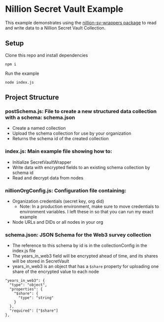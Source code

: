 # Nillion Secret Vault Example

This example demonstrates using the [nillion-sv-wrappers package](https://github.com/oceans404/nillion-sv-wrappers) to read and write data to a Nillion Secret Vault Collection.

## Setup

Clone this repo and install dependencies

```
npm i
```

Run the example

```
node index.js
```

## Project Structure

### postSchema.js: File to create a new structured data collection with a schema: schema.json

- Create a named collection
- Upload the schema collection for use by your organization
- Returns the schema id of the created collection

### index.js: Main example file showing how to:

- Initialize SecretVaultWrapper
- Write data with encrypted fields to an existing schema collection by schema id
- Read and decrypt data from nodes

### nillionOrgConfig.js: Configuration file containing:

- Organization credentials (secret key, org did)
  - Note: In a production environment, make sure to move credentials to environment variables. I left these in so that you can run my exact example
- Node URLs and DIDs or all nodes in your org

### schema.json: JSON Schema for the Web3 survey collection

- The reference to this schema by id is in the collectionConfig in the index.js file
- The years_in_web3 field will be encrypted ahead of time, and its shares will be stored in SecretVault
- years_in_web3 is an object that has a `$share` property for uploading one share of the encrypted value to each node

```
"years_in_web3": {
  "type": "object",
  "properties": {
    "$share": {
      "type": "string"
    }
  },
  "required": ["$share"]
},
```
